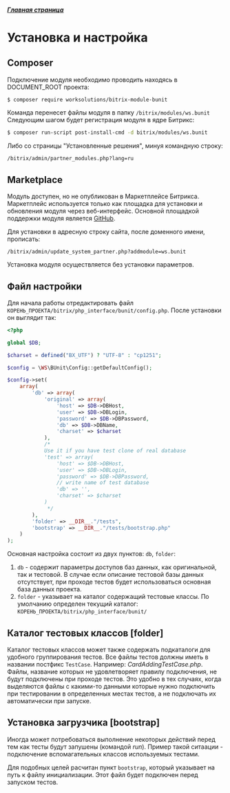 ##### [Главная страница](../readme.md)

# Установка и настройка

## Composer

Подключение модуля необходимо проводить находясь в DOCUMENT_ROOT проекта:

```sh
$ composer require worksolutions/bitrix-module-bunit
```

Команда перенесет файлы модуля в папку `/bitrix/modules/ws.bunit`
Следующим шагом будет регистрация модуля в ядре Битрикс:

```sh
$ composer run-script post-install-cmd -d bitrix/modules/ws.bunit
```

Либо со страницы "Установленные решения", минуя командную строку:
```
/bitrix/admin/partner_modules.php?lang=ru
```

## Marketplace

Модуль доступен, но не опубликован в Маркетплейсе Битрикса. Маркетплейс используется только как площадка для установки и обновления модуля через веб-интерфейс. Основной площадкой поддержки модуля является [GitHub](https://github.com/worksolutions/bitrix-module-bunit/blob/master/readme.md).

Для установки в адресную строку сайта, после доменного имени, прописать:

```
/bitrix/admin/update_system_partner.php?addmodule=ws.bunit
```

Установка модуля осуществляется без установки параметров.

## Файл настройки

Для начала работы отредактировать файл ```КОРЕНЬ_ПРОЕКТА/bitrix/php_interface/bunit/config.php```.
После установки он выглядит так:
```php
<?php

global $DB;

$charset = defined("BX_UTF") ? "UTF-8" : "cp1251";

$config = \WS\BUnit\Config::getDefaultConfig();

$config->set(
    array(
        'db' => array(
            'original' => array(
                'host' => $DB->DBHost,
                'user' => $DB->DBLogin,
                'password' => $DB->DBPassword,
                'db' => $DB->DBName,
                'charset' => $charset
            ),
            /*
            Use it if you have test clone of real database
            'test' => array(
                'host' => $DB->DBHost,
                'user' => $DB->DBLogin,
                'password' => $DB->DBPassword,
                // write name of test database
                'db' => '',
                'charset' => $charset
            )
             */
        ),
        'folder' => __DIR__."/tests",
        'bootstrap' => __DIR__."/tests/bootstrap.php"
    )
);
```

Основная настройка состоит из двух пунктов: ```db```, ```folder```:

1. ```db``` - содержит параметры доступов баз данных, как оригинальной, так и тестовой. В случае если описание тестовой базы данных отсутствует, при проходе тестов будет использоваться основная база данных проекта.
2. ```folder``` - указывает на каталог содержащий тестовые классы. По умолчанию определен текущий каталог: ```КОРЕНЬ_ПРОЕКТА/bitrix/php_interface/bunit/```

## Каталог тестовых классов \[folder\]

Каталог тестовых классов может также содержать подкаталоги для удобного группирования тестов. Все файлы тестов должны иметь в названии постфикс ```TestCase```. Например: *CardAddingTestCase.php*. Файлы, название которых не удовлетворяет правилу подключения, не будут подключены при проходе тестов. Это удобно в тех случаях, когда выделяются файлы с какими-то данными которые нужно подключить при тестировании в определенных местах тестов, а не подключать их автоматически при запуске.

## Установка загрузчика \[bootstrap\]

Иногда может потребоваться выполнение некоторых действий перед тем как тесты будут запушены (командой *run*). Пример такой ситаации - подключение вспомагательных классов используемых тестами.

Для подобных целей расчитан пункт ```bootstrap```, который указывает на путь к файлу инициализации. Этот файл будет подключен перед запуском тестов.